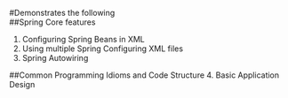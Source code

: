 #Demonstrates the following  
##Spring Core features
1. Configuring Spring Beans in XML
2. Using multiple Spring Configuring XML files
3. Spring Autowiring

##Common Programming Idioms and Code Structure
4. Basic Application Design
